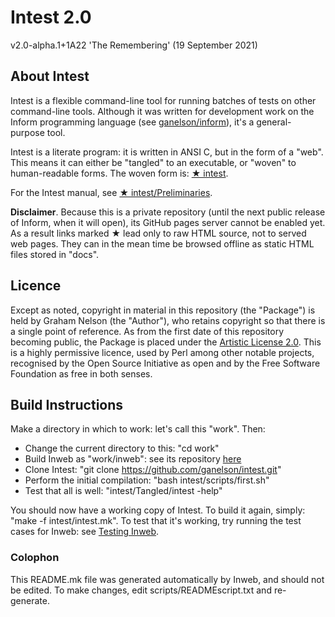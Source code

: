 # Intest 2.0

v2.0-alpha.1+1A22 'The Remembering' (19 September 2021)

## About Intest

Intest is a flexible command-line tool for running batches of tests on other
command-line tools. Although it was written for development work on the Inform
programming language (see [ganelson/inform](https://github.com/ganelson/inform)),
it's a general-purpose tool.

Intest is a literate program: it is written in ANSI C, but in the form of
a "web". This means it can either be "tangled" to an executable, or "woven"
to human-readable forms. The woven form is: [&#9733;&nbsp;intest](docs/intest/index.html).

For the Intest manual, see [&#9733;&nbsp;intest/Preliminaries](docs/intest/M-iti).

__Disclaimer__. Because this is a private repository (until the next public
release of Inform, when it will open), its GitHub pages server cannot be
enabled yet. As a result links marked &#9733; lead only to raw HTML
source, not to served web pages. They can in the mean time be browsed offline
as static HTML files stored in "docs".

## Licence

Except as noted, copyright in material in this repository (the "Package") is
held by Graham Nelson (the "Author"), who retains copyright so that there is
a single point of reference. As from the first date of this repository
becoming public, the Package is placed under the [Artistic License 2.0](https://opensource.org/licenses/Artistic-2.0).
This is a highly permissive licence, used by Perl among other notable projects,
recognised by the Open Source Initiative as open and by the Free Software
Foundation as free in both senses.

## Build Instructions

Make a directory in which to work: let's call this "work". Then:

* Change the current directory to this: "cd work"
* Build Inweb as "work/inweb": see its repository [here](https://github.com/ganelson/inweb)
* Clone Intest: "git clone https://github.com/ganelson/intest.git"
* Perform the initial compilation: "bash intest/scripts/first.sh"
* Test that all is well: "intest/Tangled/intest -help"

You should now have a working copy of Intest. To build it again, simply:
"make -f intest/intest.mk". To test that it's working, try running the test
cases for Inweb: see [Testing Inweb](https://github.com/ganelson/inweb).

### Colophon

This README.mk file was generated automatically by Inweb, and should not
be edited. To make changes, edit scripts/READMEscript.txt and re-generate.

